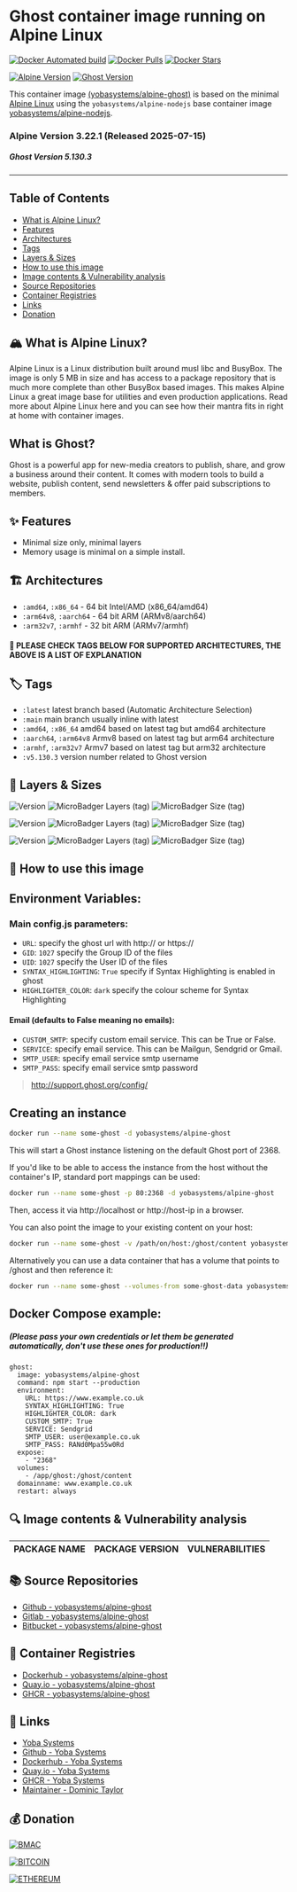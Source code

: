 # Ghost container image running on Alpine Linux

[![Docker Automated build](https://img.shields.io/docker/automated/yobasystems/alpine-ghost.svg?style=for-the-badge&logo=docker)](https://hub.docker.com/r/yobasystems/alpine-ghost/)
[![Docker Pulls](https://img.shields.io/docker/pulls/yobasystems/alpine-ghost.svg?style=for-the-badge&logo=docker)](https://hub.docker.com/r/yobasystems/alpine-ghost/)
[![Docker Stars](https://img.shields.io/docker/stars/yobasystems/alpine-ghost.svg?style=for-the-badge&logo=docker)](https://hub.docker.com/r/yobasystems/alpine-ghost/)

[![Alpine Version](https://img.shields.io/badge/Alpine%20version-v3.22.1-green.svg?style=for-the-badge&logo=alpine-linux)](https://alpinelinux.org/)
[![Ghost Version](https://img.shields.io/badge/Ghost%20version-v5.130.3-green.svg?style=for-the-badge)](https://ghost.org/)


This container image [(yobasystems/alpine-ghost)](https://hub.docker.com/r/yobasystems/alpine-ghost/) is based on the minimal [Alpine Linux](http://alpinelinux.org/) using the ```yobasystems/alpine-nodejs``` base container image [yobasystems/alpine-nodejs](https://hub.docker.com/r/yobasystems/alpine-nodejs/).

### Alpine Version 3.22.1 (Released 2025-07-15)
##### Ghost Version 5.130.3

----

## Table of Contents

- [What is Alpine Linux?](#what-is-alpine-linux)
- [Features](#features)
- [Architectures](#architectures)
- [Tags](#tags)
- [Layers & Sizes](#layers--sizes)
- [How to use this image](#how-to-use-this-image)
- [Image contents & Vulnerability analysis](#image-contents--vulnerability-analysis)
- [Source Repositories](#source-repositories)
- [Container Registries](#container-registries)
- [Links](#links)
- [Donation](#donation)


## 🏔️ What is Alpine Linux?
Alpine Linux is a Linux distribution built around musl libc and BusyBox. The image is only 5 MB in size and has access to a package repository that is much more complete than other BusyBox based images. This makes Alpine Linux a great image base for utilities and even production applications. Read more about Alpine Linux here and you can see how their mantra fits in right at home with container images.

## What is Ghost?
Ghost is a powerful app for new-media creators to publish, share, and grow a business around their content. It comes with modern tools to build a website, publish content, send newsletters & offer paid subscriptions to members.

## ✨ Features

* Minimal size only, minimal layers
* Memory usage is minimal on a simple install.


## 🏗️ Architectures

* ```:amd64```, ```:x86_64``` - 64 bit Intel/AMD (x86_64/amd64)
* ```:arm64v8```, ```:aarch64``` - 64 bit ARM (ARMv8/aarch64)
* ```:arm32v7```, ```:armhf``` - 32 bit ARM (ARMv7/armhf)

#### 📝 PLEASE CHECK TAGS BELOW FOR SUPPORTED ARCHITECTURES, THE ABOVE IS A LIST OF EXPLANATION

## 🏷️ Tags

* ```:latest``` latest branch based (Automatic Architecture Selection)
* ```:main``` main branch usually inline with latest
* ```:amd64```, ```:x86_64```  amd64 based on latest tag but amd64 architecture
* ```:aarch64```, ```:arm64v8``` Armv8 based on latest tag but arm64 architecture
* ```:armhf```, ```:arm32v7``` Armv7 based on latest tag but arm32 architecture
* ```:v5.130.3``` version number related to Ghost version

## 📏 Layers & Sizes

![Version](https://img.shields.io/badge/version-amd64-blue.svg?style=for-the-badge)
![MicroBadger Layers (tag)](https://img.shields.io/docker/layers/yobasystems/alpine-ghost/amd64.svg?style=for-the-badge)
![MicroBadger Size (tag)](https://img.shields.io/docker/image-size/yobasystems/alpine-ghost/amd64.svg?style=for-the-badge)

![Version](https://img.shields.io/badge/version-aarch64-blue.svg?style=for-the-badge)
![MicroBadger Layers (tag)](https://img.shields.io/docker/layers/yobasystems/alpine-ghost/aarch64.svg?style=for-the-badge)
![MicroBadger Size (tag)](https://img.shields.io/docker/image-size/yobasystems/alpine-ghost/aarch64.svg?style=for-the-badge)

![Version](https://img.shields.io/badge/version-armhf-blue.svg?style=for-the-badge)
![MicroBadger Layers (tag)](https://img.shields.io/docker/layers/yobasystems/alpine-ghost/armhf.svg?style=for-the-badge)
![MicroBadger Size (tag)](https://img.shields.io/docker/image-size/yobasystems/alpine-ghost/armhf.svg?style=for-the-badge)

## 🚀 How to use this image
## Environment Variables:

### Main config.js parameters:
* `URL`: specify the ghost url with http:// or https://
* `GID`: `1027` specify the Group ID of the files
* `UID`: `1027` specify the User ID of the files
* `SYNTAX_HIGHLIGHTING`: `True` specify if Syntax Highlighting is enabled in ghost
* `HIGHLIGHTER_COLOR`: `dark` specify the colour scheme for Syntax Highlighting

#### Email (defaults to False meaning no emails):
* `CUSTOM_SMTP`: specify custom email service. This can be True or False.
* `SERVICE`: specify email service. This can be Mailgun, Sendgrid or Gmail.
* `SMTP_USER`: specify email service smtp username
* `SMTP_PASS`: specify email service smtp password

> http://support.ghost.org/config/

## Creating an instance

```bash
docker run --name some-ghost -d yobasystems/alpine-ghost
```

This will start a Ghost instance listening on the default Ghost port of 2368.

If you'd like to be able to access the instance from the host without the container's IP, standard port mappings can be used:

```bash
docker run --name some-ghost -p 80:2368 -d yobasystems/alpine-ghost
```

Then, access it via http://localhost or http://host-ip in a browser.

You can also point the image to your existing content on your host:

```bash
docker run --name some-ghost -v /path/on/host:/ghost/content yobasystems/alpine-ghost
```

Alternatively you can use a data container that has a volume that points to /ghost and then reference it:

```bash
docker run --name some-ghost --volumes-from some-ghost-data yobasystems/alpine-ghost
```

## Docker Compose example:

##### (Please pass your own credentials or let them be generated automatically, don't use these ones for production!!)

```yalm
ghost:
  image: yobasystems/alpine-ghost
  command: npm start --production
  environment:
    URL: https://www.example.co.uk
    SYNTAX_HIGHLIGHTING: True
    HIGHLIGHTER_COLOR: dark
    CUSTOM_SMTP: True
    SERVICE: Sendgrid
    SMTP_USER: user@example.co.uk
    SMTP_PASS: RANd0Mpa55w0Rd
  expose:
    - "2368"
  volumes:
    - /app/ghost:/ghost/content
  domainname: www.example.co.uk
  restart: always
```

## 🔍 Image contents & Vulnerability analysis

| PACKAGE NAME          | PACKAGE VERSION | VULNERABILITIES |
|-----------------------|-----------------|-----------------|


## 📚 Source Repositories

* [Github - yobasystems/alpine-ghost](https://github.com/yobasystems/alpine-ghost)
* [Gitlab - yobasystems/alpine-ghost](https://gitlab.com/yobasystems/alpine-ghost)
* [Bitbucket - yobasystems/alpine-ghost](https://bitbucket.org/yobasystems/alpine-ghost/)


## 🐳 Container Registries

* [Dockerhub - yobasystems/alpine-ghost](https://hub.docker.com/r/yobasystems/alpine-ghost/)
* [Quay.io - yobasystems/alpine-ghost](https://quay.io/repository/yobasystems/alpine-ghost)
* [GHCR - yobasystems/alpine-ghost](https://ghcr.io/yobasystems/alpine-ghost)


## 🔗 Links

* [Yoba Systems](https://yoba.systems/)
* [Github - Yoba Systems](https://github.com/yobasystems/)
* [Dockerhub - Yoba Systems](https://hub.docker.com/u/yobasystems/)
* [Quay.io - Yoba Systems](https://quay.io/organization/yobasystems)
* [GHCR - Yoba Systems](https://ghcr.io/yobasystems)
* [Maintainer - Dominic Taylor](https://github.com/dominictayloruk)

## 💰 Donation

[![BMAC](https://img.shields.io/badge/BUY%20ME%20A%20COFFEE-£5-blue.svg?style=for-the-badge&logo=buy-me-a-coffee)](https://www.buymeacoffee.com/dominictayloruk?new=1)

[![BITCOIN](https://img.shields.io/badge/BTC-bc1q7hy8qmyvq7rw6slrna7yffcdnj9rcg4e9xjecc-blue.svg?style=for-the-badge&logo=bitcoin)](bitcoin:bc1q7hy8qmyvq7rw6slrna7yffcdnj9rcg4e9xjecc)

[![ETHEREUM](https://img.shields.io/badge/ETH-0xb6bE2e4da3d86b50Bdae1F9B6960c23dd87C532C-blue.svg?style=for-the-badge&logo=ethereum)](ethereum:0xb6bE2e4da3d86b50Bdae1F9B6960c23dd87C532C)
